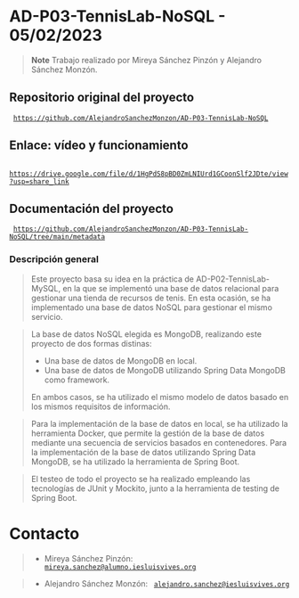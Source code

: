 # AD-P03-TennisLab-NoSQL - 05/02/2023
> **Note** Trabajo realizado por Mireya Sánchez Pinzón y Alejandro Sánchez Monzón.

## Repositorio original del proyecto
<code> https://github.com/AlejandroSanchezMonzon/AD-P03-TennisLab-NoSQL </code>

## Enlace: vídeo y funcionamiento
<code> https://drive.google.com/file/d/1HgPdS8pBD0ZmLNIUrd1GCoonSlf2JDte/view?usp=share_link </code> 

## Documentación del proyecto
<code> https://github.com/AlejandroSanchezMonzon/AD-P03-TennisLab-NoSQL/tree/main/metadata </code> 

### Descripción general
> Este proyecto basa su idea en la práctica de AD-P02-TennisLab-MySQL, en la que se implementó una base de datos relacional para gestionar una tienda de recursos de tenis. En esta ocasión, se ha implementado una base de datos NoSQL para gestionar el mismo servicio. 

> La base de datos NoSQL elegida es MongoDB, realizando este proyecto de dos formas distinas:
> - Una base de datos de MongoDB en local.
> - Una base de datos de MongoDB utilizando Spring Data MongoDB como framework.
> 
> En ambos casos, se ha utilizado el mismo modelo de datos basado en los mismos requisitos de información.

> Para la implementación de la base de datos en local, se ha utilizado la herramienta Docker, que permite la gestión de la base de datos mediante una secuencia de servicios basados en contenedores. Para la implementación de la base de datos utilizando Spring Data MongoDB, se ha utilizado la herramienta de Spring Boot.

> El testeo de todo el proyecto se ha realizado empleando las tecnologías de JUnit y Mockito, junto a la herramienta de testing de Spring Boot.

# Contacto
> - Mireya Sánchez Pinzón: <code> mireya.sanchez@alumno.iesluisvives.org </code>

> - Alejandro Sánchez Monzón: <code> alejandro.sanchez@iesluisvives.org </code>
